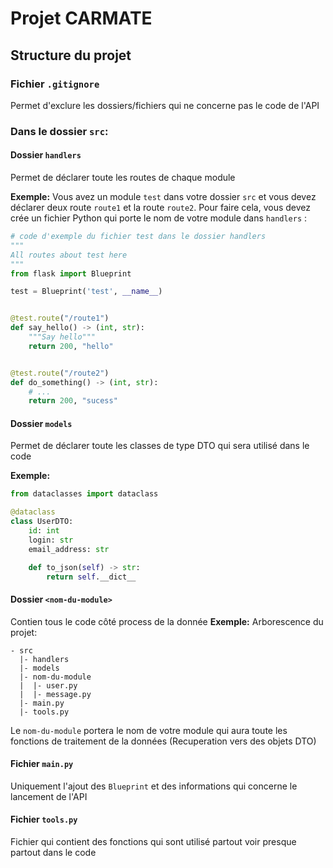 # Projet CARMATE
## Structure du projet
### Fichier `.gitignore`
Permet d'exclure les dossiers/fichiers qui ne concerne pas le code de l'API
### Dans le dossier `src`:
#### Dossier `handlers`
Permet de déclarer toute les routes de chaque module

__Exemple:__
Vous avez un module `test` dans votre dossier `src` et vous devez déclarer deux route `route1` et la route `route2`.
Pour faire cela, vous devez crée un fichier Python qui porte le nom de votre module dans `handlers` :
```python
# code d'exemple du fichier test dans le dossier handlers
"""
All routes about test here
"""
from flask import Blueprint

test = Blueprint('test', __name__)


@test.route("/route1")
def say_hello() -> (int, str):
    """Say hello"""
    return 200, "hello"


@test.route("/route2")
def do_something() -> (int, str):
    # ...
    return 200, "sucess"
```
#### Dossier `models`
Permet de déclarer toute les classes de type DTO qui sera utilisé dans le code

__Exemple:__
```python
from dataclasses import dataclass

@dataclass
class UserDTO:
    id: int
    login: str
    email_address: str

    def to_json(self) -> str:
        return self.__dict__
```
#### Dossier `<nom-du-module>`
Contien tous le code côté process de la donnée
__Exemple:__
Arborescence du projet:
```
- src
  |- handlers
  |- models
  |- nom-du-module
  |  |- user.py
  |  |- message.py
  |- main.py
  |- tools.py
```
Le `nom-du-module` portera le nom de votre module qui aura toute les fonctions de traitement de la données (Recuperation vers des objets DTO)
#### Fichier `main.py`
Uniquement l'ajout des `Blueprint` et des informations qui concerne le lancement de l'API
#### Fichier `tools.py`
Fichier qui contient des fonctions qui sont utilisé partout voir presque partout dans le code